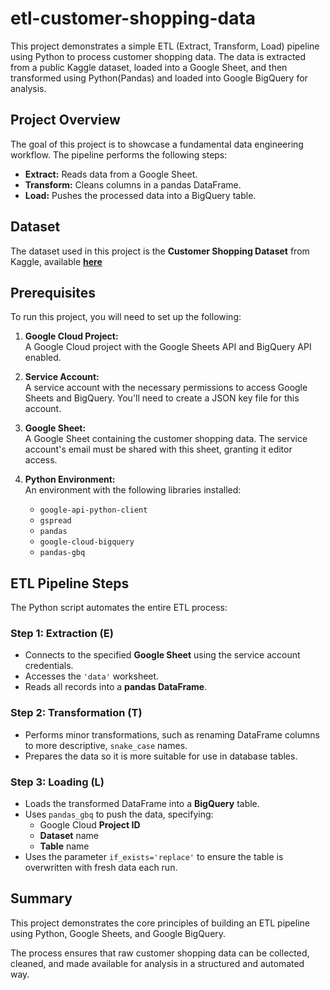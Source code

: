 # etl-customer-shopping-data

This project demonstrates a simple ETL (Extract, Transform, Load) pipeline using Python to process customer shopping data. The data is extracted from a public Kaggle dataset, loaded into a Google Sheet, and then transformed using Python(Pandas) and loaded into Google BigQuery for analysis.


## Project Overview
The goal of this project is to showcase a fundamental data engineering workflow. The pipeline performs the following steps:

- **Extract:** Reads data from a Google Sheet.
- **Transform:** Cleans columns in a pandas DataFrame.
- **Load:** Pushes the processed data into a BigQuery table.


## Dataset
The dataset used in this project is the **Customer Shopping Dataset** from Kaggle, available **[here](https://www.kaggle.com/datasets/mehmettahiraslan/customer-shopping-dataset)**


## Prerequisites
To run this project, you will need to set up the following:

1. **Google Cloud Project:**  
   A Google Cloud project with the Google Sheets API and BigQuery API enabled.

2. **Service Account:**  
   A service account with the necessary permissions to access Google Sheets and BigQuery. You'll need to create a JSON key file for this account.

3. **Google Sheet:**  
   A Google Sheet containing the customer shopping data. The service account's email must be shared with this sheet, granting it editor access.

4. **Python Environment:**  
   An environment with the following libraries installed:
   - `google-api-python-client`
   - `gspread`
   - `pandas`
   - `google-cloud-bigquery`
   - `pandas-gbq`

## ETL Pipeline Steps
The Python script automates the entire ETL process:

### **Step 1: Extraction (E)**
- Connects to the specified **Google Sheet** using the service account credentials.
- Accesses the `'data'` worksheet.
- Reads all records into a **pandas DataFrame**.

### **Step 2: Transformation (T)**
- Performs minor transformations, such as renaming DataFrame columns to more descriptive, `snake_case` names.
- Prepares the data so it is more suitable for use in database tables.

### **Step 3: Loading (L)**
- Loads the transformed DataFrame into a **BigQuery** table.
- Uses `pandas_gbq` to push the data, specifying:
  - Google Cloud **Project ID**
  - **Dataset** name
  - **Table** name
- Uses the parameter `if_exists='replace'` to ensure the table is overwritten with fresh data each run.

## Summary
This project demonstrates the core principles of building an ETL pipeline using Python, Google Sheets, and Google BigQuery.  

The process ensures that raw customer shopping data can be collected, cleaned, and made available for analysis in a structured and automated way.
